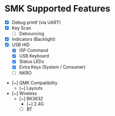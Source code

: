 # SMK Supported Features

- [x] Debug printf (via UART)
- [x] Key Scan
    - [ ] Debouncing
- [x] Indicators (Backlight)
- [x] USB HID
    - [x] ISP Command
    - [x] USB Keyboard
    - [x] Status LEDs
    - [x] Extra Keys (System / Consumer)
    - [ ] NKRO
- [~] QMK Compatibility
    - [~] Layouts
- [~] Wireless
    - [~] BK3632
        - [~] 2.4G
        - [ ] BT
